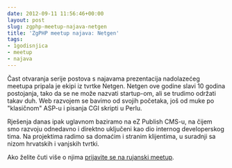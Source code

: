 ```yaml
---
date: 2012-09-11 11:56:46+00:00
layout: post
slug: zgphp-meetup-najava-netgen
title: 'ZgPHP meetup najava: Netgen'
tags:
- 1godisnjica
- meetup
- najava
---
```


Čast otvaranja serije postova s najavama prezentacija nadolazećeg meetupa pripala je ekipi iz tvrtke Netgen. Netgen ove godine slavi 10 godina postojanja, tako da se ne može nazvati startup-om, ali se trudimo održati takav duh. Web razvojem se bavimo od svojih početaka, još od muke po "klasičnom" ASP-u i pisanja CGI skripti u Perlu.

Rješenja danas ipak uglavnom baziramo na eZ Publish CMS-u, na čijem smo razvoju odnedavno i direktno uključeni kao dio internog developerskog tima. Na projektima radimo sa domaćim i stranim klijentima, u suradnji sa nizom hrvatskih i vanjskih tvrtki.

Ako želite čuti više o njima [prijavite se na rujanski meetup](http://zgphp.org/2012/09/prva-godisnjica-zgphp-meetupa/).
